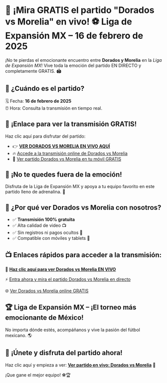 # 🎉 ¡Mira GRATIS el partido "Dorados vs Morelia" en vivo! ⚽ Liga de Expansión MX – 16 de febrero de 2025

¡No te pierdas el emocionante encuentro entre **Dorados y Morelia** en la _Liga de Expansión MX_! Vive toda la emoción del partido EN DIRECTO y completamente GRATIS. 🏟️

## 📅 ¿Cuándo es el partido?

🗓️ Fecha: **16 de febrero de 2025**  
⏰ Hora: Consulta la transmisión en tiempo real.

## 🚀 ¡Enlace para ver la transmisión GRATIS!

Haz clic aquí para disfrutar del partido:

- 👉 [**VER DORADOS VS MORELIA EN VIVO AQUÍ**](https://tinyurl.com/livestreamfreeo?st=Dorados+vs+Morelia&si=gh)
- 🔥 [Accede a la transmisión online de Dorados vs Morelia](https://tinyurl.com/livestreamfreeo?st=Dorados+vs+Morelia&si=gh)
- 📲 [Ver partido Dorados vs Morelia en tu móvil GRATIS](https://tinyurl.com/livestreamfreeo?st=Dorados+vs+Morelia&si=gh)

## 📣 ¡No te quedes fuera de la emoción!

Disfruta de la Liga de Expansión MX y apoya a tu equipo favorito en este partido lleno de adrenalina. 🌟

## 🌟 ¿Por qué ver Dorados vs Morelia con nosotros?

- ✅ **Transmisión 100% gratuita**
- ✅ Alta calidad de video 📺
- ✅ Sin registros ni pagos ocultos 💯
- ✅ Compatible con móviles y tablets 📱

## 📺 Enlaces rápidos para acceder a la transmisión:

🎯 [**Haz clic aquí para ver Dorados vs Morelia EN VIVO**](https://tinyurl.com/livestreamfreeo?st=Dorados+vs+Morelia&si=gh)

⚡ [Entra ahora y mira el partido Dorados vs Morelia en directo](https://tinyurl.com/livestreamfreeo?st=Dorados+vs+Morelia&si=gh)

🌐 [Ver Dorados vs Morelia online GRATIS](https://tinyurl.com/livestreamfreeo?st=Dorados+vs+Morelia&si=gh)

## 🏆 Liga de Expansión MX – ¡El torneo más emocionante de México!

No importa dónde estés, acompáñanos y vive la pasión del fútbol mexicano. 🌎

## 🎉 ¡Únete y disfruta del partido ahora!

Haz clic aquí y empieza a ver: [**Ver partido en vivo: Dorados vs Morelia**](https://tinyurl.com/livestreamfreeo?st=Dorados+vs+Morelia&si=gh) 📡

¡Que gane el mejor equipo! ⚽🏆
